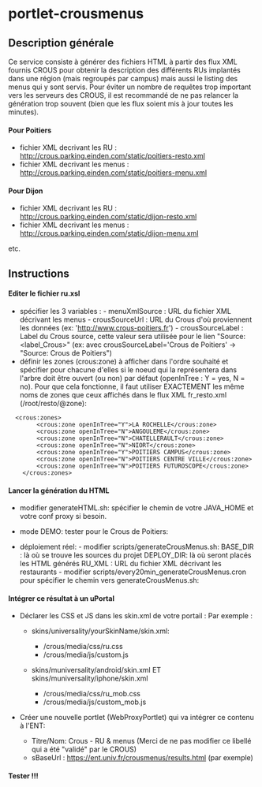 portlet-crousmenus
==================

## Description générale ##
Ce service consiste à générer des fichiers HTML à partir des flux XML fournis CROUS pour obtenir la description des différents RUs implantés dans une région (mais regroupés par campus) mais aussi le listing des menus qui y sont servis. 
Pour éviter un nombre de requêtes trop important vers les serveurs des CROUS, il est recommandé de ne pas relancer la génération trop souvent (bien que les flux soient mis à jour toutes les minutes).

#### Pour Poitiers ####
* fichier XML decrivant les RU : http://crous.parking.einden.com/static/poitiers-resto.xml
* fichier XML decrivant les menus : http://crous.parking.einden.com/static/poitiers-menu.xml

#### Pour Dijon ####
* fichier XML decrivant les RU : http://crous.parking.einden.com/static/dijon-resto.xml
* fichier XML decrivant les menus : http://crous.parking.einden.com/static/dijon-menu.xml

etc.

##  Instructions ##

#### Editer le fichier ru.xsl ####
* spécifier les 3 variables :
  	  - menuXmlSource    : URL du fichier XML décrivant les menus
  	  - crousSourceUrl   : URL du Crous d'où proviennent les données (ex: 'http://www.crous-poitiers.fr')
  	  - crousSourceLabel : Label du Crous source, cette valeur sera utilisée pour le lien "Source: <label_Crous>" (ex: avec  crousSourceLabel='Crous de Poitiers' -> "Source: Crous de Poitiers")
* définir les zones (crous:zone) à afficher dans l'ordre souhaité et spécifier pour chacune d'elles si le noeud qui la représentera dans l'arbre doit être ouvert (ou non) par défaut (openInTree : Y = yes, N = no).
Pour que cela fonctionne, il faut utiliser EXACTEMENT les même noms de zones que ceux affichés dans le flux XML fr_resto.xml (/root/resto/@zone): 

```
  <crous:zones>
        <crous:zone openInTree="Y">LA ROCHELLE</crous:zone>
        <crous:zone openInTree="N">ANGOULEME</crous:zone>
        <crous:zone openInTree="N">CHATELLERAULT</crous:zone>
        <crous:zone openInTree="N">NIORT</crous:zone>
        <crous:zone openInTree="Y">POITIERS CAMPUS</crous:zone>
        <crous:zone openInTree="N">POITIERS CENTRE VILLE</crous:zone>
        <crous:zone openInTree="N">POITIERS FUTUROSCOPE</crous:zone>
    </crous:zones>
```

#### Lancer la génération du HTML ####
* modifier generateHTML.sh: spécifier le chemin de votre JAVA_HOME et votre conf proxy si besoin.
* mode DEMO: tester pour le Crous de Poitiers:

* déploiement réel:
  	  - modifier scripts/generateCrousMenus.sh: 
  	  		BASE_DIR  : là où se trouve les sources du projet
  	  		DEPLOY_DIR: là où seront placés les HTML générés
  	  		RU_XML    : URL du fichier XML décrivant les restaurants
  	  - modifier scripts/every20min_generateCrousMenus.cron pour spécifier le chemin vers generateCrousMenus.sh: 

#### Intégrer ce résultat à un uPortal ####
* Déclarer les CSS et JS dans les skin.xml de votre portail : 
Par exemple :
   - skins/universality/yourSkinName/skin.xml:
  	  +   <css>/crous/media/css/ru.css</css>
  	  +   <js>/crous/media/js/custom.js</js>
           
    - skins/muniversality/android/skin.xml ET skins/muniversality/iphone/skin.xml
  	  +   <css>/crous/media/css/ru_mob.css</css>
  	  +   <js>/crous/media/js/custom_mob.js</js>

* Créer une nouvelle portlet (WebProxyPortlet) qui va intégrer ce contenu à l'ENT:
  * Titre/Nom: Crous - RU & menus (Merci de ne pas modifier ce libellé qui a été "validé" par le CROUS)
  * sBaseUrl : https://ent.univ.fr/crousmenus/results.html (par exemple)
  		
    
#### Tester !!! ####
